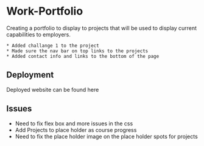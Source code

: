 # Work-Portfolio

Creating a portfolio to display to projects that will be used to display current capabilities to employers.

    * Added challange 1 to the project
    * Made sure the nav bar on top links to the projects
    * Added contact info and links to the bottom of the page


## Deployment

Deployed website can be found here 

## Issues

* Need to fix flex box and more issues in the css
* Add Projects to place holder as course progress
* Need to fix the place holder image on the place holder spots for projects
